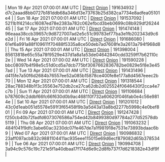 | Mon 19 Apr 2021 07:00:01 AM UTC | [Direct](https://oshi.at/rskpko) [Onion](http://oshiatwowvdbshka.onion/rskpko) | 191634932 | d7c2aaad8bb0727b181ddb68a346d13e73763b25d382ca7734e8adfea05101e4 | 
| Sun 18 Apr 2021 07:00:01 AM UTC | [Direct](https://oshi.at/ydPphr) [Onion](http://oshiatwowvdbshka.onion/ydPphr) | 191537092 | 5211b1f4214cc16087ed78e2383a782c062efbcd3beb0699c08b929df2624445 | 
| Sat 17 Apr 2021 07:00:01 AM UTC | [Direct](https://oshi.at/AVBwHT) [Onion](http://oshiatwowvdbshka.onion/AVBwHT) | 191474148 | 96eaaa38ccb39657c9d8727007ad2e5c51c99783ef77ba3e1fb202343d9c6e2d | 
| Fri 16 Apr 2021 07:00:01 AM UTC | [Direct](https://oshi.at/HoNxqt) [Onion](http://oshiatwowvdbshka.onion/HoNxqt) | 191686080 | 61ef6a991a88f109611f70488f5335a8ce50deb7ad7608fe3a2613a794f968d8 | 
| Thu 15 Apr 2021 07:00:01 AM UTC | [Direct](https://oshi.at/gPPLQA) [Onion](http://oshiatwowvdbshka.onion/gPPLQA) | 191398004 | 85613818e65c55a78f9529e437d1a8a1a53de04642840cdd3259ff7b62110c2e | 
| Wed 14 Apr 2021 07:00:02 AM UTC | [Direct](https://oshi.at/eHKdXw) [Onion](http://oshiatwowvdbshka.onion/eHKdXw) | 191590228 | bbc08097b4f98e5c51d0cd5a7dcb775bf3087662836782be0829e5f8e3e457ad | 
| Tue 13 Apr 2021 07:00:01 AM UTC | [Direct](https://oshi.at/pmbYuR) [Onion](http://oshiatwowvdbshka.onion/pmbYuR) | 191431496 | d415fe7a50f6d2684b76557ee52a085b15878ce400fe8e177a8d4567eeec2b70 | 
| Mon 12 Apr 2021 07:00:01 AM UTC | [Direct](https://oshi.at/munrVZ) [Onion](http://oshiatwowvdbshka.onion/munrVZ) | 191318544 | 28ac788348b1f3c35563e752db2ce27ca62db2d025524f0646430f2cca4e7c7b | 
| Sun 11 Apr 2021 07:00:01 AM UTC | [Direct](https://oshi.at/xaGjqH) [Onion](http://oshiatwowvdbshka.onion/xaGjqH) | 191106684 | b787609c2ddbf66fc66f630d0b9ac468110f732a60620f046fab0e4c56e9814e | 
| Sat 10 Apr 2021 07:00:01 AM UTC | [Direct](https://oshi.at/gPLcUp) [Onion](http://oshiatwowvdbshka.onion/gPLcUp) | 191201012 | 43c0d1eab051d5578e591f3f65458f9b3a5d43a13a8bd2277b5998c4e0bef801 | 
| Fri 09 Apr 2021 07:00:01 AM UTC | [Direct]() [Onion]() | 191247428 | f250cb40b72fadfd6073076586a754ed42b8499380d97784a277d52578db5119 | 
| Thu 08 Apr 2021 07:00:01 AM UTC | [Direct](https://oshi.at/gdZFpb) [Onion](http://oshiatwowvdbshka.onion/gdZFpb) | 191063232 | 484f041f9dfc3abe60ac3230dc07fe467de7a1f981918e7531e73893bdaac6b9 | 
| Wed 07 Apr 2021 07:00:01 AM UTC | [Direct](https://oshi.at/AjKgjy) [Onion](http://oshiatwowvdbshka.onion/AjKgjy) | 190986832 | 23aff097acb832c9881104411ac935eee115015e69d6ecf879082d65b3785349 | 
| Tue 06 Apr 2021 07:00:01 AM UTC | [Direct](https://oshi.at/eqmkMZ) [Onion](http://oshiatwowvdbshka.onion/eqmkMZ) | 190994708 | 3a94c9c576c19c721e5f1a40dbaa17f174d6e9c2d8fb737f7d6218382e43df9f | 
